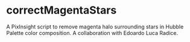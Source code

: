 # correctMagentaStars
A PixInsight script to remove magenta halo surrounding stars in Hubble Palette color composition. A collaboration with Edoardo Luca Radice.
